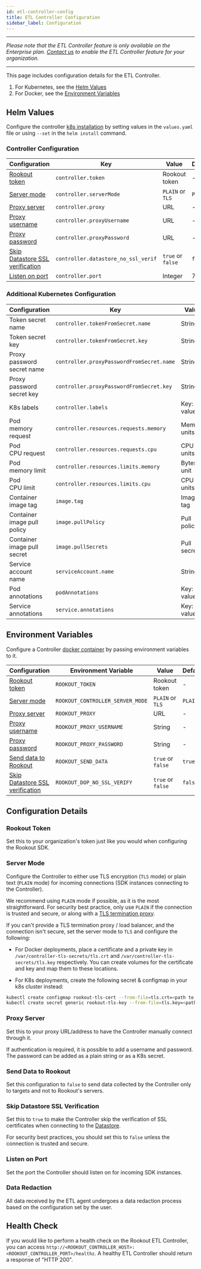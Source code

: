 ```yaml
---
id: etl-controller-config
title: ETL Controller Configuration
sidebar_label: Configuration
---
```


---

*Please note that the ETL Controller feature is only available on the Enterprise plan. [Contact us](https://www.rookout.com/company/contact) to enable the ETL Controller feature for your organization.*

---

This page includes configuration details for the ETL Controller.

1. For Kubernetes, see the [Helm Values](#helm-values)
2. For Docker, see the [Environment Variables](#environment-variables)

## Helm Values

Configure the controller [k8s installation](etl-controller-install#kubernetes) by setting values in the `values.yaml` file or using `--set` in the `helm install` command.

### Controller Configuration

| Configuration                                                       | Key                                         | Value                | Default |
| ---                                                                 | ---                                         | ---                  | ---     |
| [Rookout token](#rookout-token)                                     | `controller.token`                          | Rookout token        | -       |  
| [Server mode](#server-mode)                                         | `controller.serverMode`                     | `PLAIN` or `TLS`     | `PLAIN` |
| [Proxy server](#proxy-server)                                       | `controller.proxy`                          | URL                  | -       |
| [Proxy username](#proxy-server)                                     | `controller.proxyUsername`                  | URL                  | -       |
| [Proxy password](#proxy-server)                                     | `controller.proxyPassword`                  | URL                  | -       |
| [Skip Datastore SSL verification](#skip-datastore-ssl-verification) | `controller.datastore_no_ssl_verif`         | `true` or `false`    | `false` |
| [Listen on port](#listen-on-port)                                   | `controller.port`                           | Integer              | 7488    |

### Additional Kubernetes Configuration

| Configuration                               | Key                                       | Value                | Default     |
| ---                                         | ---                                       | ---                  | ---         |
| Token secret name                           | `controller.tokenFromSecret.name`         | String               | -           |
| Token secret key                            | `controller.tokenFromSecret.key`          | String               | -           |
| Proxy password secret name                  | `controller.proxyPasswordFromSecret.name` | String               | -           |
| Proxy password secret key                   | `controller.proxyPasswordFromSecret.key`  | String               | -           |
| K8s labels                                  | `controller.labels`                       | Key: value           | -           |
| Pod<br>memory request                       | `controller.resources.requests.memory`    | Memory units         | 32Mi        |
| Pod<br>CPU request                          | `controller.resources.requests.cpu`       | CPU units            | 30m         |
| Pod<br>memory limit                         | `controller.resources.limits.memory`      | Bytes unit           | 1024Mi      |
| Pod<br>CPU limit                            | `controller.resources.limits.cpu`         | CPU units            | 4000m       |
| Container<br>image tag                      | `image.tag`                               | Image tag            | latest      |
| Container<br>image pull policy              | `image.pullPolicy`                        | Pull policy          | `Always`    |
| Container<br>image pull secret              | `image.pullSecrets`                       | Pull secrets         | -           |
| Service account<br>name                     | `serviceAccount.name`                     | String               | -           |
| Pod<br>annotations                          | `podAnnotations`                          | Key: value           | -           |
| Service<br>annotations                      | `service.annotations`                     | Key: value           | -           |

## Environment Variables

Configure a Controller [docker container](etl-controller-install#docker) by passing environment variables to it.

| Configuration                                                       | Environment Variable             | Value             | Default |
| ---                                                                 | ---                              | ---               | ---     |
| [Rookout token](#rookout-token)                                     | `ROOKOUT_TOKEN`                  | Rookout token     | -       |
| [Server mode](#server-mode)                                         | `ROOKOUT_CONTROLLER_SERVER_MODE` | `PLAIN` or `TLS`  | `PLAIN` |
| [Proxy server](#proxy-server)                                       | `ROOKOUT_PROXY`                  | URL               | -       |
| [Proxy username](#proxy-server)                                     | `ROOKOUT_PROXY_USERNAME`         | String            | -       |
| [Proxy password](#proxy-server)                                     | `ROOKOUT_PROXY_PASSWORD`         | String            | -       |
| [Send data to Rookout](#send-data-to-rookout)                       | `ROOKOUT_SEND_DATA`              | `true` or `false` | `true`  |
| [Skip Datastore SSL verification](#skip-datastore-ssl-verification) | `ROOKOUT_DOP_NO_SSL_VERIFY`      | `true` or `false` | `false` |

## Configuration Details

### Rookout Token

Set this to your organization's token just like you would when configuring the Rookout SDK.

### Server Mode

Configure the Controller to either use TLS encryption (`TLS` mode) or plain text (`PLAIN` mode) for incoming connections (SDK instances connecting to the Controller).

We recommend using `PLAIN` mode if possible, as it is the most straightforward. For security best practice, only use `PLAIN` if the connection is trusted and secure, or along with a [TLS termination proxy](https://en.wikipedia.org/wiki/TLS_termination_proxy).

If you can't provide a TLS termination proxy / load balancer, and the connection isn't secure, set the server mode to `TLS` and configure the following:

* For Docker deployments, place a certificate and a private key in `/var/controller-tls-secrets/tls.crt` and `/var/controller-tls-secrets/tls.key` respectively. You can create volumes for the certificate and key and map them to these locations.

* For K8s deployments, create the following secret & configmap in your k8s cluster instead:

```bash
kubectl create configmap rookout-tls-cert --from-file=tls.crt=<path to cert file>
kubectl create secret generic rookout-tls-key --from-file=tls.key=<path to key file>
```

### Proxy Server

Set this to your proxy URL/address to have the Controller manually connect through it.

If authentication is required, it is possible to add a username and password. The password can be added as a plain string or as a K8s secret.

### Send Data to Rookout

Set this configuration to `false` to send data collected by the Controller only to targets and not to Rookout's servers.

### Skip Datastore SSL Verification

Set this to `true` to make the Controller skip the verification of SSL certificates when connecting to the [Datastore](dop-intro.md).

For security best practices, you should set this to `false` unless the connection is trusted and secure.

### Listen on Port

Set the port the Controller should listen on for incoming SDK instances.

### Data Redaction

All data received by the ETL agent undergoes a data redaction process based on the configuration set by the user.

## Health Check

If you would like to perform a health check on the Rookout ETL Controller, you can access `http://<ROOKOUT_CONTROLLER_HOST>:<ROOKOUT_CONTROLLER_PORT>/healthz`. A healthy ETL Controller should return a response of "HTTP 200".
